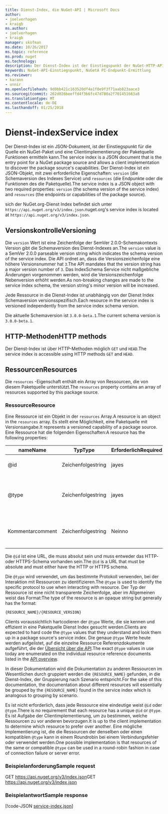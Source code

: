 ```yaml
---
title: Dienst-Index, die NuGet-API | Microsoft Docs
author:
- joelverhagen
- kraigb
ms.author:
- joelverhagen
- kraigb
manager: skofman
ms.date: 10/26/2017
ms.topic: reference
ms.prod: nuget
ms.technology: 
description: Der Dienst-Index ist der Einstiegspunkt der NuGet-HTTP-API und listet die Funktionen des Servers.
keywords: NuGet-API-Einstiegspunkt, NuGetA PI-Endpunkt-Ermittlung
ms.reviewer:
- karann
- unnir
ms.openlocfilehash: 9d0bb421c163520df4a1f0e9f3f71aab823aace3
ms.sourcegitcommit: 262d026beeffd4f3b6fc47d780a2f701451663a8
ms.translationtype: MT
ms.contentlocale: de-DE
ms.lasthandoff: 01/25/2018
---
```

# <a name="service-index"></a><span data-ttu-id="e4c21-104">Dienst-index</span><span class="sxs-lookup"><span data-stu-id="e4c21-104">Service index</span></span>

<span data-ttu-id="e4c21-105">Der Dienst-Index ist ein JSON-Dokument, ist der Einstiegspunkt für die Quelle ein NuGet-Paket und eine Clientimplementierung der Paketquelle Funktionen ermitteln kann.</span><span class="sxs-lookup"><span data-stu-id="e4c21-105">The service index is a JSON document that is the entry point for a NuGet package source and allows a client implementation to discover the package source's capabilities.</span></span> <span data-ttu-id="e4c21-106">Der Dienst-Index ist ein JSON-Objekt, mit zwei erforderliche Eigenschaften: `version` (die Schemaversion des Indexes Service) und `resources` (die Endpunkte oder die Funktionen des die Paketquelle).</span><span class="sxs-lookup"><span data-stu-id="e4c21-106">The service index is a JSON object with two required properties: `version` (the schema version of the service index) and `resources`  (the endpoints or capabilities of the package source).</span></span>

<span data-ttu-id="e4c21-107">sich der NuGet.org-Dienst Index befindet sich unter `https://api.nuget.org/v3/index.json`.</span><span class="sxs-lookup"><span data-stu-id="e4c21-107">nuget.org's service index is located at `https://api.nuget.org/v3/index.json`.</span></span>

## <a name="versioning"></a><span data-ttu-id="e4c21-108">Versionskontrolle</span><span class="sxs-lookup"><span data-stu-id="e4c21-108">Versioning</span></span>

<span data-ttu-id="e4c21-109">Die `version` Wert ist eine Zeichenfolge der SemVer 2.0.0-Schemakontexts Version gibt die Schemaversion des Dienst-Indexes an.</span><span class="sxs-lookup"><span data-stu-id="e4c21-109">The `version` value is a SemVer 2.0.0 parseable version string which indicates the schema version of the service index.</span></span>
<span data-ttu-id="e4c21-110">Die API ordnet an, dass die Versionszeichenfolge eine höhere Versionsnummer hat `3`.</span><span class="sxs-lookup"><span data-stu-id="e4c21-110">The API mandates that the version string has a major version number of `3`.</span></span> <span data-ttu-id="e4c21-111">Das IndexSchema Service nicht maßgebliche Änderungen vorgenommen werden, wird die Versionszeichenfolge Nebenversion erhöht werden.</span><span class="sxs-lookup"><span data-stu-id="e4c21-111">As non-breaking changes are made to the service index schema, the version string's minor version will be increased.</span></span>

<span data-ttu-id="e4c21-112">Jede Ressource in die Dienst-Index ist unabhängig von der Dienst Index Schemaversion versionsspezifisch.</span><span class="sxs-lookup"><span data-stu-id="e4c21-112">Each resource in the service index is versioned independently from the service index schema version.</span></span>

<span data-ttu-id="e4c21-113">Die aktuelle Schemaversion ist `3.0.0-beta.1`.</span><span class="sxs-lookup"><span data-stu-id="e4c21-113">The current schema version is `3.0.0-beta.1`.</span></span>

## <a name="http-methods"></a><span data-ttu-id="e4c21-114">HTTP-Methoden</span><span class="sxs-lookup"><span data-stu-id="e4c21-114">HTTP methods</span></span>

<span data-ttu-id="e4c21-115">Der Dienst-Index ist über HTTP-Methoden möglich `GET` und `HEAD`.</span><span class="sxs-lookup"><span data-stu-id="e4c21-115">The service index is accessible using HTTP methods `GET` and `HEAD`.</span></span>

## <a name="resources"></a><span data-ttu-id="e4c21-116">Ressourcen</span><span class="sxs-lookup"><span data-stu-id="e4c21-116">Resources</span></span>

<span data-ttu-id="e4c21-117">Die `resources` -Eigenschaft enthält ein Array von Ressourcen, die von diesem Paketquelle unterstützt.</span><span class="sxs-lookup"><span data-stu-id="e4c21-117">The `resources` property contains an array of resources supported by this package source.</span></span>

### <a name="resource"></a><span data-ttu-id="e4c21-118">Ressource</span><span class="sxs-lookup"><span data-stu-id="e4c21-118">Resource</span></span>

<span data-ttu-id="e4c21-119">Eine Ressource ist ein Objekt in der `resources` Array.</span><span class="sxs-lookup"><span data-stu-id="e4c21-119">A resource is an object in the `resources` array.</span></span> <span data-ttu-id="e4c21-120">Es stellt eine Möglichkeit, eine Paketquelle mit Versionsangabe.</span><span class="sxs-lookup"><span data-stu-id="e4c21-120">It represents a versioned capability of a package source.</span></span> <span data-ttu-id="e4c21-121">Eine Ressource hat die folgenden Eigenschaften:</span><span class="sxs-lookup"><span data-stu-id="e4c21-121">A resource has the following properties:</span></span>

<span data-ttu-id="e4c21-122">name</span><span class="sxs-lookup"><span data-stu-id="e4c21-122">Name</span></span>          | <span data-ttu-id="e4c21-123">Typ</span><span class="sxs-lookup"><span data-stu-id="e4c21-123">Type</span></span>   | <span data-ttu-id="e4c21-124">Erforderlich</span><span class="sxs-lookup"><span data-stu-id="e4c21-124">Required</span></span> | <span data-ttu-id="e4c21-125">Hinweise</span><span class="sxs-lookup"><span data-stu-id="e4c21-125">Notes</span></span>
------------- | ------ | -------- | -----
@id           | <span data-ttu-id="e4c21-126">Zeichenfolge</span><span class="sxs-lookup"><span data-stu-id="e4c21-126">string</span></span> | <span data-ttu-id="e4c21-127">ja</span><span class="sxs-lookup"><span data-stu-id="e4c21-127">yes</span></span>      | <span data-ttu-id="e4c21-128">Die URL der Ressource</span><span class="sxs-lookup"><span data-stu-id="e4c21-128">The URL to the resource</span></span>
@type         | <span data-ttu-id="e4c21-129">Zeichenfolge</span><span class="sxs-lookup"><span data-stu-id="e4c21-129">string</span></span> | <span data-ttu-id="e4c21-130">ja</span><span class="sxs-lookup"><span data-stu-id="e4c21-130">yes</span></span>      | <span data-ttu-id="e4c21-131">Eine Zeichenfolgenkonstante, die den Ressourcentyp darstellt.</span><span class="sxs-lookup"><span data-stu-id="e4c21-131">A string constant representing the resource type</span></span>
<span data-ttu-id="e4c21-132">Kommentar</span><span class="sxs-lookup"><span data-stu-id="e4c21-132">comment</span></span>       | <span data-ttu-id="e4c21-133">Zeichenfolge</span><span class="sxs-lookup"><span data-stu-id="e4c21-133">string</span></span> | <span data-ttu-id="e4c21-134">Nein</span><span class="sxs-lookup"><span data-stu-id="e4c21-134">no</span></span>       | <span data-ttu-id="e4c21-135">Eine lesbare Beschreibung der Ressource</span><span class="sxs-lookup"><span data-stu-id="e4c21-135">A human readable description of the resource</span></span>

<span data-ttu-id="e4c21-136">Die `@id` ist eine URL, die muss absolut sein und muss entweder das HTTP- oder HTTPS-Schema vorhanden sein.</span><span class="sxs-lookup"><span data-stu-id="e4c21-136">The `@id` is a URL that must be absolute and must either have the HTTP or HTTPS schema.</span></span>

<span data-ttu-id="e4c21-137">Die `@type` wird verwendet, um das bestimmte Protokoll verwenden, bei der Interaktion mit Ressourcen zu identifizieren.</span><span class="sxs-lookup"><span data-stu-id="e4c21-137">The `@type` is used to identify the specific protocol to use when interacting with resource.</span></span> <span data-ttu-id="e4c21-138">Der Typ der Ressource ist eine nicht transparente Zeichenfolge, aber im Allgemeinen weist das Format:</span><span class="sxs-lookup"><span data-stu-id="e4c21-138">The type of the resource is an opaque string but generally has the format:</span></span>

    {RESOURCE_NAME}/{RESOURCE_VERSION}

<span data-ttu-id="e4c21-139">Clients voraussichtlich hartcodieren der `@type` Werte, die sie kennen und effizient in eine Paketquelle Dienst Index gesucht werden.</span><span class="sxs-lookup"><span data-stu-id="e4c21-139">Clients are expected to hard code the `@type` values that they understand and look them up in a package source's service index.</span></span> <span data-ttu-id="e4c21-140">Die genaue `@type` Werte heute werden aufgelistet, auf die einzelne Ressource Referenzdokumente aufgeführt, die der [Übersicht über die API](overview.md#resources-and-schema).</span><span class="sxs-lookup"><span data-stu-id="e4c21-140">The exact `@type` values in use today are enumerated on the individual resource reference documents listed in the [API overview](overview.md#resources-and-schema).</span></span>

<span data-ttu-id="e4c21-141">In dieser Dokumentation wird die Dokumentation zu anderen Ressourcen im Wesentlichen durch gruppiert werden die `{RESOURCE_NAME}` gefunden, in die Dienst-Index, der Gruppierung nach Szenario entspricht.</span><span class="sxs-lookup"><span data-stu-id="e4c21-141">For the sake of this documentation, the documentation about different resources will essentially be grouped by the `{RESOURCE_NAME}` found in the service index which is analogous to grouping by scenario.</span></span> 

<span data-ttu-id="e4c21-142">Es ist nicht erforderlich, dass jede Ressource eine eindeutige weist `@id` oder `@type`.</span><span class="sxs-lookup"><span data-stu-id="e4c21-142">There is no requirement that each resource has a unique `@id` or `@type`.</span></span> <span data-ttu-id="e4c21-143">Es ist Aufgabe der Clientimplementierung, um zu bestimmen, welche Ressourcen zu vor anderen bevorzugen.</span><span class="sxs-lookup"><span data-stu-id="e4c21-143">It is up to the client implementation to determine which resource to prefer over another.</span></span> <span data-ttu-id="e4c21-144">Eine mögliche Implementierung ist, die die Ressourcen der denselben oder einen kompatiblen `@type` kann in einem Roundrobin bei einem Verbindungsfehler oder verwendet werden.</span><span class="sxs-lookup"><span data-stu-id="e4c21-144">One possible implementation is that resources of the same or compatible `@type` can be used in a round-robin fashion in case of connection failure or server error.</span></span>

### <a name="sample-request"></a><span data-ttu-id="e4c21-145">Beispielanforderung</span><span class="sxs-lookup"><span data-stu-id="e4c21-145">Sample request</span></span>

<span data-ttu-id="e4c21-146">GET https://api.nuget.org/v3/index.json</span><span class="sxs-lookup"><span data-stu-id="e4c21-146">GET https://api.nuget.org/v3/index.json</span></span>

### <a name="sample-response"></a><span data-ttu-id="e4c21-147">Beispielantwort</span><span class="sxs-lookup"><span data-stu-id="e4c21-147">Sample response</span></span>

[!code-JSON [service-index.json](./_data/service-index.json)]
